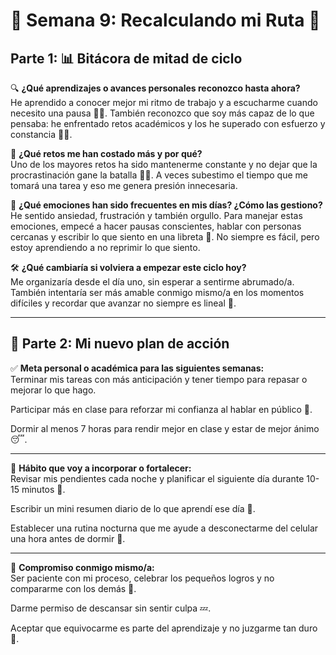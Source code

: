 # 🌱 Semana 9: Recalculando mi Ruta 🧭

## Parte 1: 📊 Bitácora de mitad de ciclo

🔍 **¿Qué aprendizajes o avances personales reconozco hasta ahora?**  
He aprendido a conocer mejor mi ritmo de trabajo y a escucharme cuando necesito una pausa 🧘‍♀️. También reconozco que soy más capaz de lo que pensaba: he enfrentado retos académicos y los he superado con esfuerzo y constancia 💪✨.

💼 **¿Qué retos me han costado más y por qué?**  
Uno de los mayores retos ha sido mantenerme constante y no dejar que la procrastinación gane la batalla 😵‍💫. A veces subestimo el tiempo que me tomará una tarea y eso me genera presión innecesaria.

🧠 **¿Qué emociones han sido frecuentes en mis días? ¿Cómo las gestiono?**  
He sentido ansiedad, frustración y también orgullo. Para manejar estas emociones, empecé a hacer pausas conscientes, hablar con personas cercanas y escribir lo que siento en una libreta 📝. No siempre es fácil, pero estoy aprendiendo a no reprimir lo que siento.

🛠️ **¿Qué cambiaría si volviera a empezar este ciclo hoy?**  
Me organizaría desde el día uno, sin esperar a sentirme abrumado/a. También intentaría ser más amable conmigo mismo/a en los momentos difíciles y recordar que avanzar no siempre es lineal 🌈.

---

## 🎯 Parte 2: Mi nuevo plan de acción

✅ **Meta personal o académica para las siguientes semanas:**  
Terminar mis tareas con más anticipación y tener tiempo para repasar o mejorar lo que hago.  

Participar más en clase para reforzar mi confianza al hablar en público 🎤.  

Dormir al menos 7 horas para rendir mejor en clase y estar de mejor ánimo 😴.

---

🔁 **Hábito que voy a incorporar o fortalecer:**  
Revisar mis pendientes cada noche y planificar el siguiente día durante 10-15 minutos 📅.  

Escribir un mini resumen diario de lo que aprendí ese día 📓.  

Establecer una rutina nocturna que me ayude a desconectarme del celular una hora antes de dormir 📵.

---

🌈 **Compromiso conmigo mismo/a:**  
Ser paciente con mi proceso, celebrar los pequeños logros y no compararme con los demás 💖.  

Darme permiso de descansar sin sentir culpa 💤.  

Aceptar que equivocarme es parte del aprendizaje y no juzgarme tan duro 💛.
